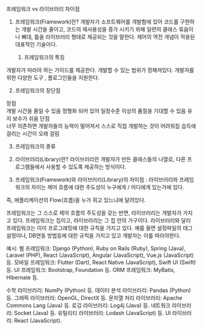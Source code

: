 프레임워크 vs 라이브러리 차이점

1. 프레임워크(Framework)란?
개발자가 소프트웨어를 개발함에 있어 코드를 구현하는 개발 시간을 줄이고,  코드의 재사용성을  증가 시키기 위해 일련의 클래스 묶음이나 뼈대, 틀을 라이브러리 형태로 제공되는 것을 말한다.
제어의 역전 개념이 적용된 대표적인 기술이다.
 

   1) 프레임워크의 특징

개발자가 따라야 하는 가이드를 제공한다.
개발할 수 있는 범위가 정해져있다.
개발자를 위한 다양한 도구 , 플로그인들을 지원한다.
 

   2) 프레임워크의 장단점

장점	
개발 시간을 줄일 수 있음
정형화 되어 있어 일정수준 이상의 품질을 기대할 수 있음
유지 보수가 쉬움
단점	
너무 의존하면 개발자들의 능력이 떨어져서 스스로 직접 개발하는 것이 어려워짐
습득에 걸리는 시간이 오래 걸림
  
3) 프레임워크의 종류
 

2. 라이브러리(Library)란?
라이브러리란 개발자가 만든 클래스들의 나열로, 다른 프로그램들에서 사용할 수 있도록 제공하는 방식이다.
 

3. 프레임워크(Framework)와 라이브러리(Library)의 차이점
: 라이브러리와 프레임워크의 차이는 제어 흐름에 대한 주도성이 누구에게 / 어디에게 있는가에 있다.

  즉, 애플리케이션의 Flow(흐름)을 누가 쥐고 있느냐에 달려있다.

 
프레임워크는 그 스스로 제어 흐름의 주도성을 갖는 반면, 라이브러리는 개발자가 가지고 있다.
프레임워크는 집이고, 라이브러리는 그 집 안의 가구이다.
라이브러리와 달리 프레임워크는 이미 프로그래밍에 대한 규칙을 가지고 있다. 예를 들면 설정파일의 태그설정이나, DB연동 방법등에 대한 규칙을 가지고 있고 개발자는 이를 따라야한다.

예시:
웹 프레임워크: Django (Python), Ruby on Rails (Ruby), Spring (Java), Laravel (PHP), React (JavaScript), Angular (JavaScript), Vue.js (JavaScript) 등.
모바일 프레임워크: Flutter (Dart), React Native (JavaScript), Swift UI (Swift) 등.
UI 프레임워크: Bootstrap, Foundation 등.
ORM 프레임워크: MyBatis, Hibernate 등. 

수학 라이브러리: NumPy (Python) 등.
데이터 분석 라이브러리: Pandas (Python) 등.
그래픽 라이브러리: OpenGL, DirectX 등.
문자열 처리 라이브러리: Apache Commons Lang (Java) 등.
로깅 라이브러리: Log4j (Java) 등.
네트워크 라이브러리: Socket (Java) 등.
유틸리티 라이브러리: Lodash (JavaScript) 등. 
UI 라이브러리: React (JavaScript). 
